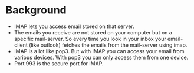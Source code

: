 # Background

* IMAP lets you access email stored on that server. 
* The emails you receive are not stored on your computer but on a specific mail-server. So every time you look in your inbox your email-client \(like outlook\) fetches the emails from the mail-server using imap. 
* IMAP is a lot like pop3. But with IMAP you can access your email from various devices. With pop3 you can only access them from one device. 
* Port 993 is the secure port for IMAP.


